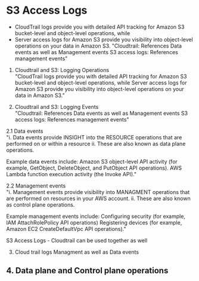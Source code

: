 # S3 Access Logs
- CloudTrail logs provide you with detailed API tracking for Amazon S3 bucket-level and object-level operations, while 
- Server access logs for Amazon S3 provide you visibility into object-level operations on your data in Amazon S3.
"Cloudtrail: References Data events as well as Management events
S3 access logs: References management events"										
										
1. Cloudtrail and S3: Logging Operations										
"CloudTrail logs provide you with detailed API tracking for Amazon S3 bucket-level and object-level operations, while 
Server access logs for Amazon S3 provide you visibility into object-level operations on your data in Amazon S3."										
										
2. Cloudtrail and S3: Logging Events										
"Cloudtrail: References Data events as well as Management events
S3 access logs: References management events"										
										
2.1 Data events										
"i. Data events provide INSIGHT into the RESOURCE operations that are performed on or within a resource
ii. These are also known as data plane operations. 

Example data events include:
Amazon S3 object-level API activity (for example, GetObject, DeleteObject, and PutObject API operations).
AWS Lambda function execution activity (the Invoke API)."										
										
2.2 Management events										
"i. Management events provide visibility into MANAGMENT operations that are performed on resources in your AWS account. 
ii. These are also known as control plane operations. 

Example management events include:
Configuring security (for example, IAM AttachRolePolicy API operations)
Registering devices (for example, Amazon EC2 CreateDefaultVpc API operations)."										
										
S3 Access Logs - Cloudtrail can be used together as well										
										
3. Cloud trail logs Managment as well as Data events										
## 4. Data plane and Control plane operations				
